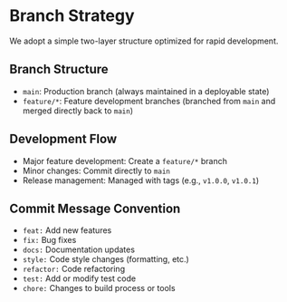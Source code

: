 # Branch Strategy

We adopt a simple two-layer structure optimized for rapid development.

## Branch Structure
- `main`: Production branch (always maintained in a deployable state)
- `feature/*`: Feature development branches (branched from `main` and merged directly back to `main`)

## Development Flow
- Major feature development: Create a `feature/*` branch
- Minor changes: Commit directly to `main`
- Release management: Managed with tags (e.g., `v1.0.0`, `v1.0.1`)

## Commit Message Convention
- `feat:` Add new features
- `fix:` Bug fixes
- `docs:` Documentation updates
- `style:` Code style changes (formatting, etc.)
- `refactor:` Code refactoring
- `test:` Add or modify test code
- `chore:` Changes to build process or tools
